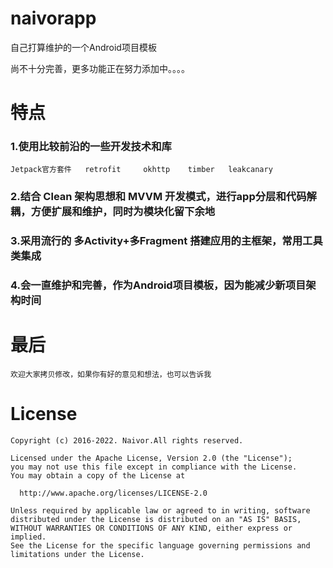 naivorapp
===========
自己打算维护的一个Android项目模板

尚不十分完善，更多功能正在努力添加中。。。。

特点
===========
### 1.使用比较前沿的一些开发技术和库

    Jetpack官方套件   retrofit     okhttp    timber   leakcanary
    
### 2.结合 Clean 架构思想和 MVVM 开发模式，进行app分层和代码解耦，方便扩展和维护，同时为模块化留下余地
    
### 3.采用流行的 多Activity+多Fragment 搭建应用的主框架，常用工具类集成
    
### 4.会一直维护和完善，作为Android项目模板，因为能减少新项目架构时间

最后
=========

    欢迎大家拷贝修改，如果你有好的意见和想法，也可以告诉我

License
=========

    Copyright (c) 2016-2022. Naivor.All rights reserved. 

    Licensed under the Apache License, Version 2.0 (the "License");
    you may not use this file except in compliance with the License.
    You may obtain a copy of the License at

      http://www.apache.org/licenses/LICENSE-2.0

    Unless required by applicable law or agreed to in writing, software
    distributed under the License is distributed on an "AS IS" BASIS,
    WITHOUT WARRANTIES OR CONDITIONS OF ANY KIND, either express or implied.
    See the License for the specific language governing permissions and
    limitations under the License.
